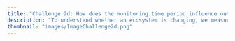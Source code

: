 ```yaml
---
title: "Challenge 2d: How does the monitoring time period influence outcomes?"
description: "To understand whether an ecosystem is changing, we measure it over time. However, if we only measure the ecosystem over a short time, then we may not detect a change, even when the ecosystem has changed. This example explores how the monitoring time-period influences outcomes."
thumbnail: "images/ImageChallenge2d.png"
---
```

